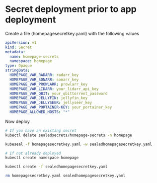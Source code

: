 # Secret deployment prior to app deployment

Create a file (homepagesecretkey.yaml) with the following values

```yaml
apiVersion: v1
kind: Secret
metadata:
  name: homepage-secrets
  namespace: homepage
type: Opaque
stringData:
  HOMEPAGE_VAR_RADARR: radarr_key
  HOMEPAGE_VAR_SONARR: sonarr_key
  HOMEPAGE_VAR_PROWLARR: prowlarr_key
  HOMEPAGE_VAR_LIDARR: your_lidarr_api_key
  HOMEPAGE_VAR_QBIT: your_qbittorrent_password
  HOMEPAGE_VAR_JELLYFIN: jellyfin_key
  HOMEPAGE_VAR_JELLYSEER: jellyseer_key
  HOMEPAGE_VAR_PORTAINER-KEY: your_portainer_key
  HOMEPAGE_ALLOWED_HOSTS: "*"
```

Now deploy

```bash
# If you have an existing secret
kubectl delete sealedsecrets/homepage-secrets -n homepage

kubeseal -f homepagesecretkey.yaml -w sealedhomepagesecretkey.yaml

# If not already deployed
kubectl create namespace homepage

kubectl create -f sealedhomepagesecretkey.yaml

rm homepagesecretkey.yaml sealedhomepagesecretkey.yaml
```
